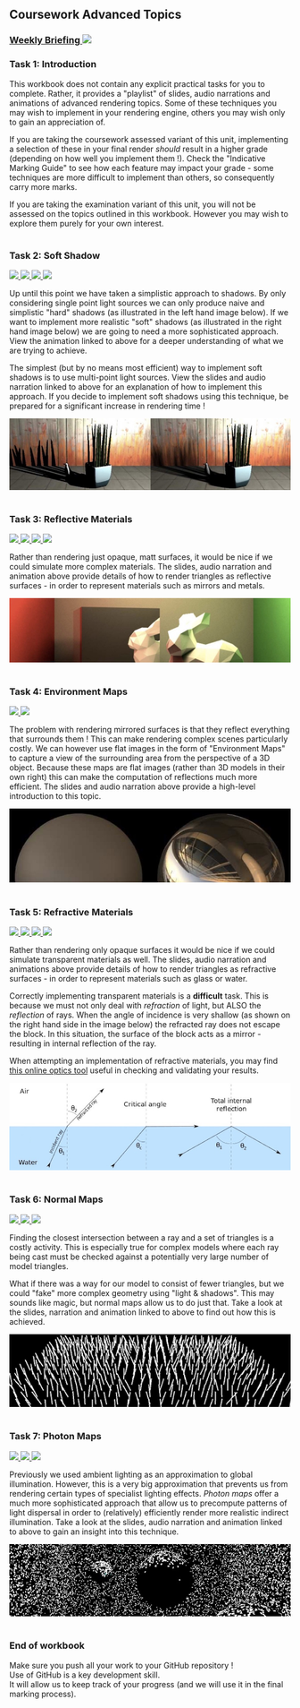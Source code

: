 ## Coursework Advanced Topics
### <a href='https://www.ole.bris.ac.uk/webapps/blackboard/content/contentWrapper.jsp?course_id=_257203_1&displayName=Re%2FPlay%20Collections&href=%2Fwebapps%2Fblackboard%2Fexecute%2Fblti%2FlaunchPlacement%3Fblti_placement_id%3D_3169_1%26course_id%3D_257203_1%26mode%3Dcpview%26wrapped%3Dtrue' target='_blank'> Weekly Briefing ![](../../resources/icons/briefing.png) </a>
### Task 1: Introduction


This workbook does not contain any explicit practical tasks for you to complete. Rather, it provides a "playlist" of slides, audio narrations and animations of advanced rendering topics. Some of these techniques you may wish to implement in your rendering engine, others you may wish only to gain an appreciation of.

If you are taking the coursework assessed variant of this unit, implementing a selection of these in your final render _should_ result in a higher grade (depending on how well you implement them !). Check the "Indicative Marking Guide" to see how each feature may impact your grade - some techniques are more difficult to implement than others, so consequently carry more marks.

If you are taking the examination variant of this unit, you will not be assessed on the topics outlined in this workbook. However you may wish to explore them purely for your own interest.  


# 
### Task 2: Soft Shadow
 <a href='02%20Soft%20Shadow/slides/segment-1.pdf' target='_blank'> ![](../../resources/icons/slides.png) </a> <a href='02%20Soft%20Shadow/audio/segment-1.mp4' target='_blank'> ![](../../resources/icons/audio.png) </a> <a href='02%20Soft%20Shadow/audio/segment-2.mp4' target='_blank'> ![](../../resources/icons/audio.png) </a> <a href='02%20Soft%20Shadow/animation/segment-1.mp4' target='_blank'> ![](../../resources/icons/animation.png) </a>

Up until this point we have taken a simplistic approach to shadows. By only considering single point light sources we can only produce naive and simplistic "hard" shadows (as illustrated in the left hand image below). If we want to implement more realistic "soft" shadows (as illustrated in the right hand image below) we are going to need a more sophisticated approach. View the animation linked to above for a deeper understanding of what we are trying to achieve.

The simplest (but by no means most efficient) way to implement soft shadows is to use multi-point light sources. View the slides and audio narration linked to above for an explanation of how to implement this approach. If you decide to implement soft shadows using this technique, be prepared for a significant increase in rendering time !  


![](02%20Soft%20Shadow/images/soft-shadow.jpg)

# 
### Task 3: Reflective Materials
 <a href='03%20Reflective%20Materials/slides/segment-1.pdf' target='_blank'> ![](../../resources/icons/slides.png) </a> <a href='03%20Reflective%20Materials/audio/segment-1.mp4' target='_blank'> ![](../../resources/icons/audio.png) </a> <a href='03%20Reflective%20Materials/audio/segment-2.mp4' target='_blank'> ![](../../resources/icons/audio.png) </a> <a href='03%20Reflective%20Materials/animation/segment-1.mp4' target='_blank'> ![](../../resources/icons/animation.png) </a>

Rather than rendering just opaque, matt surfaces, it would be nice if we could simulate more complex materials. The slides, audio narration and animation above provide details of how to render triangles as reflective surfaces - in order to represent materials such as mirrors and metals.  


![](03%20Reflective%20Materials/images/reflective.jpg)

# 
### Task 4: Environment Maps
 <a href='04%20Environment%20Maps/slides/segment-1.pdf' target='_blank'> ![](../../resources/icons/slides.png) </a> <a href='04%20Environment%20Maps/audio/segment-1.mp4' target='_blank'> ![](../../resources/icons/audio.png) </a>

The problem with rendering mirrored surfaces is that they reflect everything that surrounds them ! This can make rendering complex scenes particularly costly. We can however use flat images in the form of "Environment Maps" to capture a view of the surrounding area from the perspective of a 3D object. Because these maps are flat images (rather than 3D models in their own right) this can make the computation of reflections much more efficient. The slides and audio narration above provide a high-level introduction to this topic.
  


![](04%20Environment%20Maps/images/env-map.jpg)

# 
### Task 5: Refractive Materials
 <a href='05%20Refractive%20Materials/slides/segment-1.pdf' target='_blank'> ![](../../resources/icons/slides.png) </a> <a href='05%20Refractive%20Materials/audio/segment-1.mp4' target='_blank'> ![](../../resources/icons/audio.png) </a> <a href='05%20Refractive%20Materials/animation/segment-1.mp4' target='_blank'> ![](../../resources/icons/animation.png) </a> <a href='05%20Refractive%20Materials/animation/segment-2.mp4' target='_blank'> ![](../../resources/icons/animation.png) </a>

Rather than rendering only opaque surfaces it would be nice if we could simulate transparent materials as well. The slides, audio narration and animations above provide details of how to render triangles as refractive surfaces - in order to represent materials such as glass or water.

Correctly implementing transparent materials is a **difficult** task. This is because we must not only deal with _refraction_ of light, but ALSO the _reflection_ of rays. When the angle of incidence is very shallow (as shown on the right hand side in the image below) the refracted ray does not escape the block. In this situation, the surface of the block acts as a mirror - resulting in internal reflection of the ray.

When attempting an implementation of refractive materials, you may find <a href="https://ricktu288.github.io/ray-optics/" target="_blank">this online optics tool</a> useful in checking and validating your results.
&nbsp;
&nbsp;  


![](05%20Refractive%20Materials/images/internal-reflection.jpg)

# 
### Task 6: Normal Maps
 <a href='06%20Normal%20Maps/slides/segment-1.pdf' target='_blank'> ![](../../resources/icons/slides.png) </a> <a href='06%20Normal%20Maps/audio/segment-1.mp4' target='_blank'> ![](../../resources/icons/audio.png) </a> <a href='06%20Normal%20Maps/animation/segment-1.mp4' target='_blank'> ![](../../resources/icons/animation.png) </a>

Finding the closest intersection between a ray and a set of triangles is a costly activity. This is especially true for complex models where each ray being cast must be checked against a potentially very large number of model triangles. 

What if there was a way for our model to consist of fewer triangles, but we could "fake" more complex geometry using "light & shadows". This may sounds like magic, but normal maps allow us to do just that. Take a look at the slides, narration and animation linked to above to find out how this is achieved.  


![](06%20Normal%20Maps/images/normal-map.jpg)

# 
### Task 7: Photon Maps
 <a href='07%20Photon%20Maps/slides/segment-1.pdf' target='_blank'> ![](../../resources/icons/slides.png) </a> <a href='07%20Photon%20Maps/audio/segment-1.mp4' target='_blank'> ![](../../resources/icons/audio.png) </a> <a href='07%20Photon%20Maps/animation/segment-1.mp4' target='_blank'> ![](../../resources/icons/animation.png) </a>

Previously we used ambient lighting as an approximation to global illumination. However, this is a very big approximation that prevents us from rendering certain types of specialist lighting effects. _Photon maps_ offer a much more sophisticated approach that allow us to precompute patterns of light dispersal in order to (relatively) efficiently render more realistic indirect illumination. Take a look at the slides, audio narration and animation linked to above to gain an insight into this technique.  


![](07%20Photon%20Maps/images/photon-map.jpg)

# 
### End of workbook

Make sure you push all your work to your GitHub repository !<br>
Use of GitHub is a key development skill.<br>
It will allow us to keep track of your progress (and we will use it in the final marking process).